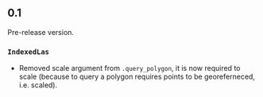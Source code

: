 ## 0.1

Pre-release version.

### `IndexedLas`

- Removed scale argument from `.query_polygon`, it is now required to scale  (because to query a polygon requires points to be georeferneced, i.e. scaled).


